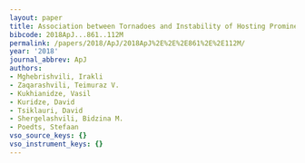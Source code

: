 ```yaml
---
layout: paper
title: Association between Tornadoes and Instability of Hosting Prominences
bibcode: 2018ApJ...861..112M
permalink: /papers/2018/ApJ/2018ApJ%2E%2E%2E861%2E%2E112M/
year: '2018'
journal_abbrev: ApJ
authors:
- Mghebrishvili, Irakli
- Zaqarashvili, Teimuraz V.
- Kukhianidze, Vasil
- Kuridze, David
- Tsiklauri, David
- Shergelashvili, Bidzina M.
- Poedts, Stefaan
vso_source_keys: {}
vso_instrument_keys: {}
---
```

